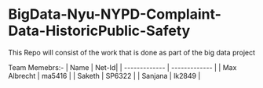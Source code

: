 # BigData-Nyu-NYPD-Complaint-Data-HistoricPublic-Safety
This Repo will consist of the work that is done as part of the big data project 

Team Memebrs:-
| Name          |    Net-Id|
| ------------- | ------------- |
| Max Albrecht  |       ma5416  |
| Saketh        |       SP6322  |
| Sanjana       |       lk2849  |

